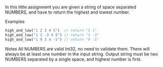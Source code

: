 In this little assignment you are given a string of space separated NUMBERS, and have to return the highest and lowest number.

Examples
```rust
high_and_low("1 2 3 4 5")  // return "5 1"
high_and_low("1 2 -3 4 5") // return "5 -3"
high_and_low("1 9 3 4 -5") // return "9 -5"
```

Notes
All NUMBERS are valid Int32, no need to validate them.
There will always be at least one number in the input string.
Output string must be two NUMBERS separated by a single space, and highest number is first.
